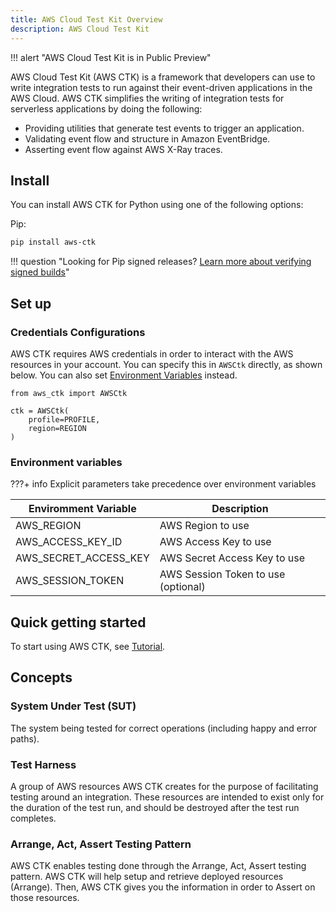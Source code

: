```yaml
---
title: AWS Cloud Test Kit Overview
description: AWS Cloud Test Kit
---
```


!!! alert "AWS Cloud Test Kit is in Public Preview"

AWS Cloud Test Kit (AWS CTK) is a framework that developers can use to write integration tests to run against their event-driven applications in the AWS Cloud. AWS CTK simplifies the writing of integration tests for serverless applications by doing the following:
- Providing utilities that generate test events to trigger an application.
- Validating event flow and structure in Amazon EventBridge.
- Asserting event flow against AWS X-Ray traces. 

## Install

You can install AWS CTK for Python using one of the following options:

Pip:
```bash
pip install aws-ctk
```

!!! question "Looking for Pip signed releases? [Learn more about verifying signed builds](./security.md#verifying-signed-builds)"

## Set up 

### Credentials Configurations

AWS CTK requires AWS credentials in order to interact with the AWS resources in your account. You can specify this in `AWSCtk` directly, as shown below. You can also set [Environment Variables](#environment-variables) instead.

```
from aws_ctk import AWSCtk

ctk = AWSCtk(
	profile=PROFILE,
	region=REGION
)
```

### Environment variables

???+ info
	Explicit parameters take precedence over environment variables

| Enviromment Variable  | Description |
| --------------------- | ----------- |
| AWS_REGION            | AWS Region to use|
| AWS_ACCESS_KEY_ID     | AWS Access Key to use |
| AWS_SECRET_ACCESS_KEY | AWS Secret Access Key to use |
| AWS_SESSION_TOKEN     | AWS Session Token to use (optional) |

## Quick getting started

To start using AWS CTK, see [Tutorial](./tutorial/index.md).

## Concepts

### System Under Test (SUT)

The system being tested for correct operations (including happy and error paths).

### Test Harness

A group of AWS resources AWS CTK creates for the purpose of facilitating testing around an integration. These resources are intended to exist only for the duration of the test run, and should be destroyed after the test run completes.

### Arrange, Act, Assert Testing Pattern

AWS CTK enables testing done through the Arrange, Act, Assert testing pattern. AWS CTK will help setup and retrieve deployed resources (Arrange). Then, AWS CTK gives you the information in order to Assert on those resources.